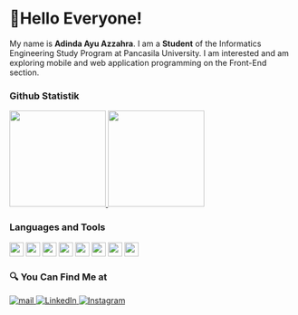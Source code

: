# 👋Hello Everyone!

My name is **Adinda Ayu Azzahra**. I am a **Student** of the Informatics Engineering Study Program at Pancasila University.
I am interested and am exploring mobile and web application programming on the Front-End section.


### Github Statistik
<p align="left">
  <a href="https://github.com/adindaayuazzahra">
    <img height="170em" src="https://github-readme-stats-eight-theta.vercel.app/api?username=adindaayuazzahra&show_icons=true&theme=buefy&include_all_commits=true&count_private=true"/>
    <img height="170em" src="https://github-readme-stats-eight-theta.vercel.app/api/top-langs/?username=adindaayuazzahra&layout=compact&langs_count=8&theme=buefy"/>
  </a>
</p>

### Languages and Tools
<p>
  <img src="https://www.vectorlogo.zone/logos/dartlang/dartlang-icon.svg"  width="25" height="25"/>
  <img src="https://www.vectorlogo.zone/logos/flutterio/flutterio-icon.svg"  width="25" height="25"/>
  <img src="https://www.vectorlogo.zone/logos/w3_html5/w3_html5-icon.svg"  width="25" height="25"/>
  <img src="https://www.vectorlogo.zone/logos/getbootstrap/getbootstrap-icon.svg"  width="25" height="25"/>
  <img src="https://www.vectorlogo.zone/logos/javascript/javascript-icon.svg"  width="25" height="25"/>
  <img src="https://www.vectorlogo.zone/logos/mysql/mysql-icon.svg"  width="25" height="25"/>
  <img src="https://www.vectorlogo.zone/logos/figma/figma-icon.svg"  width="25" height="25"/>
  <img src="https://www.vectorlogo.zone/logos/adobe_illustrator/adobe_illustrator-icon.svg"  width="25" height="25"/>
 </p>

### 🔍 You Can Find Me at 
<p>
  <a href="mailto:adindaa48@gmail.com" target="_blank">
    <img alt="mail" src="https://img.shields.io/badge/mail-%23EB343D.svg?&style=for-the-badge&logo=mail&logoColor=white" />
  </a> 
  <a href="https://www.linkedin.com/in/adinda-ayu-azzahra-06354a231" target="_blank">
    <img alt="LinkedIn" src="https://img.shields.io/badge/linkedin-%230077B5.svg?&style=for-the-badge&logo=linkedin&logoColor=white" />
  </a> 
  <a href="https://www.instagram.com/adindayzhr/" target="_blank">
    <img alt="Instagram" src="https://img.shields.io/badge/instagram-%23E4405F.svg?&style=for-the-badge&logo=instagram&logoColor=white" />
  </a> 
</p>

